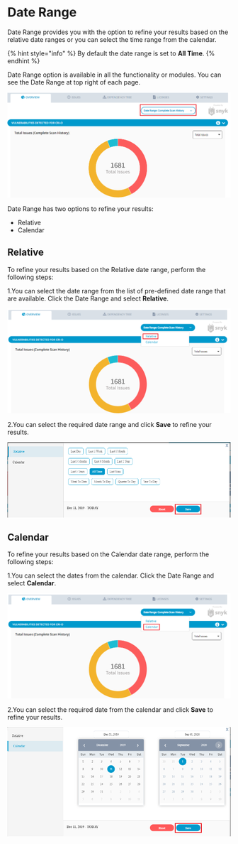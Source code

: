 # Date Range

Date Range provides you with the option to refine your results based on the relative date ranges or you can select the time range from the calendar. 

{% hint style="info" %}
By default the date range is set to **All Time**.
{% endhint %}

Date Range option is available in all the functionality or modules. You can see the Date Range at top right of each page. 

![Date Range](../.gitbook/assets/date_range_new.png)

Date Range has two options to refine your results:

* Relative 
* Calendar 

## Relative 

To refine your results based on the Relative date range,  perform the following steps:

1.You can select the date range from the list of pre-defined date range that are available. Click the Date Range and select **Relative**.

![Relative Date Range](../.gitbook/assets/relative.png)

2.You can select the required date range and click **Save** to refine your results.  

![Relative](../.gitbook/assets/r-.png)

## Calendar 

To refine your results based on the Calendar date range,  perform the following steps:

1.You can select the dates from the calendar. Click the Date Range and select **Calendar**.

![Relative Date Range](../.gitbook/assets/cal2.png)

2.You can select the required date from the calendar and click **Save** to refine your results.  

![Calendar](../.gitbook/assets/calendar.png)

